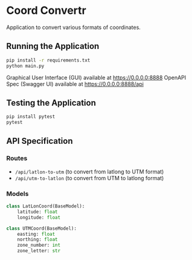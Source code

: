 # Coord Convertr
Application to convert various formats of coordinates.


## Running the Application
```bash
pip install -r requirements.txt
python main.py
```

Graphical User Interface (GUI) available at https://0.0.0.0:8888
OpenAPI Spec (Swagger UI) available at https://0.0.0.0:8888/api

## Testing the Application
```bash
pip install pytest
pytest
```

## API Specification
### Routes
- `/api/latlon-to-utm` (to convert from latlong to UTM format)
- `/api/utm-to-latlon` (to convert from UTM to latlong format)

### Models

```python
class LatLonCoord(BaseModel):
    latitude: float
    longitude: float

class UTMCoord(BaseModel):
    easting: float
    northing: float
    zone_number: int
    zone_letter: str
```

